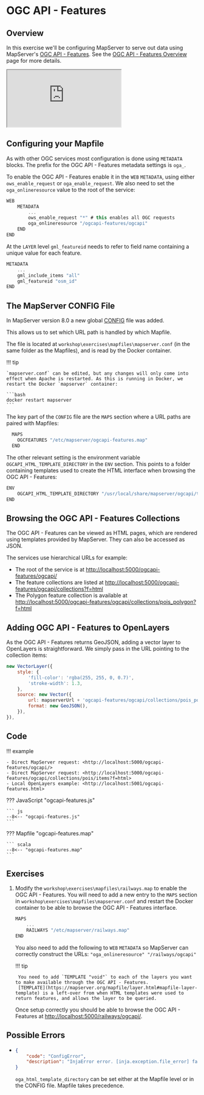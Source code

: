 # OGC API - Features

## Overview

In this exercise we'll be configuring MapServer to serve out data using
MapServer's [OGC API - Features](https://mapserver.org/ogc/ogc_api.html). See the [OGC API - Features Overview](https://ogcapi.ogc.org/features/overview.html) page for more details.

<div class="map">
  <iframe src="https://geographika.github.io/getting-started-with-mapserver-demo/ogcapi-features.html"></iframe>
</div>


## Configuring your Mapfile

As with other OGC services most configuration is done using `METADATA` blocks. 
The prefix for the OGC API - Features metadata settings is `oga_`.

To enable the OGC API - Features enable it in the `WEB` `METADATA`, using either
`ows_enable_request` or `oga_enable_request`. We also need to set the `oga_onlineresource` value to the root of the service:

```scala
WEB
    METADATA
        ...
        ows_enable_request "*" # this enables all OGC requests
        oga_onlineresource "/ogcapi-features/ogcapi"
    END
END
```

At the `LAYER` level `gml_featureid` needs to refer to field name containing a unique value for each feature.

```scala
METADATA
    ...
    gml_include_items "all"
    gml_featureid "osm_id"
END
```

## The MapServer CONFIG File

In MapServer version 8.0 a new global [CONFIG](https://www.mapserver.org/mapfile/config.html) file was added. 

This allows us to set which URL path is handled by which Mapfile. 

The file is located at `workshop\exercises\mapfiles\mapserver.conf` (in the same folder as the Mapfiles), and is read by the Docker container.

!!! tip

    `mapserver.conf` can be edited, but any changes will only come into effect when Apache is restarted. As this is running in Docker, we restart the Docker `mapserver` container:

    ```bash
    docker restart mapserver
    ```

The key part of the `CONFIG` file are the `MAPS` section where a URL paths are paired with Mapfiles:

```scala
  MAPS
    OGCFEATURES "/etc/mapserver/ogcapi-features.map"
  END
```

The other relevant setting is the environment variable `OGCAPI_HTML_TEMPLATE_DIRECTORY` in the `ENV` section. This points to a folder containing templates used to create the HTML interface when browsing the OGC API - Features: 

```scala
ENV
    OGCAPI_HTML_TEMPLATE_DIRECTORY "/usr/local/share/mapserver/ogcapi/templates/html-bootstrap4/"
END
```

## Browsing the OGC API - Features Collections

The OGC API - Features can be viewed as HTML pages, which are rendered using templates provided by MapServer. They can also be accessed as JSON. 

The services use hierarchical URLs for example:

* The root of the service is at <http://localhost:5000/ogcapi-features/ogcapi/>
* The feature collections are listed at <http://localhost:5000/ogcapi-features/ogcapi/collections?f=html>
* The Polygon feature collection is available at <http://localhost:5000/ogcapi-features/ogcapi/collections/pois_polygon?f=html>

## Adding OGC API - Features to OpenLayers

As the OGC API - Features returns GeoJSON, adding a vector layer to OpenLayers is straightforward. We simply pass in the URL pointing to the collection items:

```js
new VectorLayer({
    style: {
        'fill-color': 'rgba(255, 255, 0, 0.7)',
        'stroke-width': 1.3,
    },
    source: new Vector({
        url: mapserverUrl + 'ogcapi-features/ogcapi/collections/pois_polygon/items?f=json&limit=500',
        format: new GeoJSON(),
    }),
}),
```    

## Code

!!! example

    - Direct MapServer request: <http://localhost:5000/ogcapi-features/ogcapi/>
    - Direct MapServer request: <http://localhost:5000/ogcapi-features/ogcapi/collections/pois/items?f=html>    
    - Local OpenLayers example: <http://localhost:5001/ogcapi-features.html>

??? JavaScript "ogcapi-features.js"

    ``` js
    --8<-- "ogcapi-features.js"
    ```

??? Mapfile "ogcapi-features.map"

    ``` scala
    --8<-- "ogcapi-features.map"
    ```

## Exercises

1. Modify the `workshop\exercises\mapfiles\railways.map` to enable the OGC API - Features. You will need to add a new entry to the `MAPS` section in `workshop\exercises\mapfiles\mapserver.conf` and restart the Docker container to be able to browse the OGC API - Features interface. 

    ```scala
    MAPS
        ...
        RAILWAYS "/etc/mapserver/railways.map"
    END
    ```

    You also need to add the following to `WEB` `METADATA` so MapServer can correctly construct the URLs: `"oga_onlineresource" "/railways/ogcapi"`

    !!! tip

        You need to add `TEMPLATE "void"` to each of the layers you want to make available through the OGC API - Features. 
        [TEMPLATE](https://mapserver.org/mapfile/layer.html#mapfile-layer-template) is a left-over from when HTML templates were used to return features, and allows the layer to be queried. 

    Once setup correctly you should be able to browse the OGC API - Features at <http://localhost:5000/railways/ogcapi/>.

## Possible Errors

- 
    ```json
    {
        "code": "ConfigError",
        "description": "InjaError error. [inja.exception.file_error] failed accessing file at '/etc/mapserver/landing.html' (landing.html). (/etc/mapserver/)."
    }
    ```

    `oga_html_template_directory` can be set either at the Mapfile level or in the CONFIG file. Mapfile takes precedence. 
